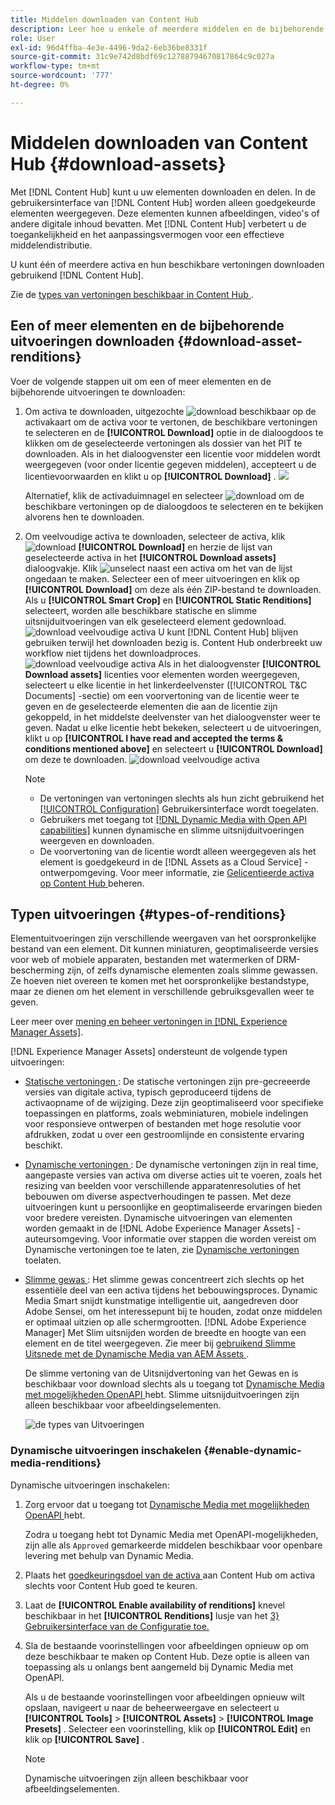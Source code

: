 ```yaml
---
title: Middelen downloaden van Content Hub
description: Leer hoe u enkele of meerdere middelen en de bijbehorende uitvoeringen downloadt van de Content Hub-portal.
role: User
exl-id: 96d4ffba-4e3e-4496-9da2-6eb36be8331f
source-git-commit: 31c9e742d8bdf69c12788794670817864c9c027a
workflow-type: tm+mt
source-wordcount: '777'
ht-degree: 0%

---
```


# Middelen downloaden van Content Hub {#download-assets}

Met [!DNL Content Hub] kunt u uw elementen downloaden en delen. In de gebruikersinterface van [!DNL Content Hub] worden alleen goedgekeurde elementen weergegeven. Deze elementen kunnen afbeeldingen, video&#39;s of andere digitale inhoud bevatten. Met [!DNL Content Hub] verbetert u de toegankelijkheid en het aanpassingsvermogen voor een effectieve middelendistributie.

U kunt één of meerdere activa en hun beschikbare vertoningen downloaden gebruikend [!DNL Content Hub].

Zie de [ types van vertoningen beschikbaar in Content Hub ](#types-of-renditions).

## Een of meer elementen en de bijbehorende uitvoeringen downloaden {#download-asset-renditions}

Voer de volgende stappen uit om een of meer elementen en de bijbehorende uitvoeringen te downloaden:

1. Om activa te downloaden, uitgezochte ![ download ](/help/assets/assets/download-icon.svg) beschikbaar op de activakaart om de activa voor te vertonen, de beschikbare vertoningen te selecteren en de **[!UICONTROL Download]** optie in de dialoogdoos te klikken om de geselecteerde vertoningen als dossier van het PIT te downloaden. Als in het dialoogvenster een licentie voor middelen wordt weergegeven (voor onder licentie gegeven middelen), accepteert u de licentievoorwaarden en klikt u op **[!UICONTROL Download]** .
   ![](/help/assets/assets/download-an-asset-CH-from-asset-card.png)

   Alternatief, klik de activaduimnagel en selecteer ![ download ](/help/assets/assets/download-icon.svg) om de beschikbare vertoningen op de dialoogdoos te selecteren en te bekijken alvorens hen te downloaden.

1. Om veelvoudige activa te downloaden, selecteer de activa, klik ![ download ](/help/assets/assets/download-icon.svg) **[!UICONTROL Download]** en herzie de lijst van geselecteerde activa in het **[!UICONTROL Download assets]** dialoogvakje. Klik ![ unselect ](/help/assets/assets/Close.svg) naast een activa om het van de lijst ongedaan te maken. Selecteer een of meer uitvoeringen en klik op **[!UICONTROL Download]** om deze als één ZIP-bestand te downloaden. Als u **[!UICONTROL Smart Crop]** en **[!UICONTROL Static Renditions]** selecteert, worden alle beschikbare statische en slimme uitsnijduitvoeringen van elk geselecteerd element gedownload.
   ![ download veelvoudige activa ](/help/assets/assets/download-multiple-assets-CH.png)
U kunt [!DNL Content Hub] blijven gebruiken terwijl het downloaden bezig is. Content Hub onderbreekt uw workflow niet tijdens het downloadproces.
   ![ download veelvoudige activa ](/help/assets/assets/download-assets-notification-ch.png)
Als in het dialoogvenster **[!UICONTROL Download assets]** licenties voor elementen worden weergegeven, selecteert u elke licentie in het linkerdeelvenster ([!UICONTROL T&C Documents] -sectie) om een voorvertoning van de licentie weer te geven en de geselecteerde elementen die aan de licentie zijn gekoppeld, in het middelste deelvenster van het dialoogvenster weer te geven. Nadat u elke licentie hebt bekeken, selecteert u de uitvoeringen, klikt u op **[!UICONTROL I have read and accepted the terms & conditions mentioned above]** en selecteert u **[!UICONTROL Download]** om deze te downloaden.
   ![ download veelvoudige activa ](/help/assets/assets/download-multiple-licensed-assets-CH.png)

   >[!NOTE]
   >
   >* De vertoningen van vertoningen slechts als hun zicht gebruikend het [[!UICONTROL Configuration]](/help/assets/configure-content-hub-ui-options.md#renditions-content-hub) Gebruikersinterface wordt toegelaten.
   >* Gebruikers met toegang tot [[!DNL Dynamic Media with Open API capabilities]](/help/assets/dynamic-media-open-apis-overview.md) kunnen dynamische en slimme uitsnijduitvoeringen weergeven en downloaden.
   >* De voorvertoning van de licentie wordt alleen weergegeven als het element is goedgekeurd in de [!DNL Assets as a Cloud Service] -ontwerpomgeving. Voor meer informatie, zie [ Gelicentieerde activa op Content Hub ](/help/assets/manage-licensed-assets-on-content-hub.md) beheren.

<!--

## Download an asset and its renditions {#download-asset-renditions} 

To download an asset and its renditions, execute the following steps: 

1. Click the asset to view its properties.

1. Click ![download](/help/assets/assets/download-icon.svg) to see the list of available asset renditions in the **[!UICONTROL Download]** panel.

   >[!NOTE]
   >
   >* The renditions display only if their visibility is enabled using the [Configuration](/help/assets/configure-content-hub-ui-options.md#renditions-content-hub) User Interface.
   >* You can download all [static, dynamic, and smart crop renditions](#types-of-renditions) while downloading an asset.

1. Select one or more renditions and click **[!UICONTROL Download]** to download the selected renditions as a zip file. 
While downloading a licensed asset, select **[!UICONTROL I have read and accepted the terms & conditions mentioned above]** before clicking **[!UICONTROL Download]**. You can also click **[!UICONTROL terms & conditions]** to view the asset license. The preview of the license displays only if the asset is approved using Assets as a Cloud Service authoring environment. For more information, see [Manage licensed assets on Content Hub](/help/assets/manage-licensed-assets-on-content-hub.md).

   ![Download single asset renditions](/help/assets/assets/download-single-asset-renditions.png)


If you are downloading a licensed asset, select **[!UICONTROL I have read and accepted the terms & conditions mentioned above]** and then click **[!UICONTROL Download]**. You can also click **[!UICONTROL terms & conditions]** to view the asset license. The preview of the license displays only if the asset is approved using Assets as a Cloud Service authoring environment. For more information, see [Manage licensed assets on Content Hub](/help/assets/manage-licensed-assets-on-content-hub.md).

>[!NOTE]
>
> The users with access to [Dynamic Media with Open API capabilities](/help/assets/dynamic-media-open-apis-overview.md) can view and download dynamic and smart crop renditions.

## Download multiple assets and their renditions {#download-multiple-assets-renditions} 

To download multiple assets and their renditions, execute the following steps: 

1. Select the assets and click ![download](/help/assets/assets/download-icon.svg) **[!UICONTROL Download]**. The [!UICONTROL Download assets] screen displays listing all the selected assets. 
1. Click **[!UICONTROL Download]** to select from the various download options to begin download:

    * **Download [!UICONTROL Originals]**: Select this option to download the selected assets in the original form.
    * **Download [!UICONTROL Static Renditions only]**: Select this option to download all available static renditions of assets except the original assets.
    * **Download [!UICONTROL Originals & Static Renditions]**: Select this option to download both original and static renditions of the selected assets. 

      ![Download multiple renditions](/help/assets/assets/download-multiple-renditions.png)

      >[!NOTE]
      >
      >* The renditions display only if their visibility is enabled using the [Configuration](/help/assets/configure-content-hub-ui-options.md#renditions-content-hub) User Interface.
      >* You can only download [static renditions](#types-of-renditions) while downloading multiple assets.

    If any of the selected asset is a licensed asset, click the license of the asset in left pane to see its preview, which enables you to select **[!UICONTROL I have read and accepted the terms & conditions mentioned above]** and then click **[!UICONTROL Download]**. The preview of the license displays only if the asset is approved using Assets as a Cloud Service authoring environment. For more information, see [Manage licensed assets on Content Hub](/help/assets/manage-licensed-assets-on-content-hub.md).

    <!--![download-multiple-license](/help/assets/assets/download-multiple-license.png)-->

<!--1. On the Content Hub homepage, select the asset and click **Download**. The **Download assets** dialog box displays a license or list of licenses associated with the selected assets in the left pane. 
1. Click a license in the left pane to see its PDF in the middle pane and the associated assets with it in the right pane. The license PDF preview is displayed only if the license is approved in your Assets as a Cloud Service environment. [Approve the license PDFs](/help/assets/approve-assets-content-hub.md) of the selected assets to see their previews.
1. Optional: Click ![remove-icon](/help/assets/assets/remove-icon.svg) to remove a license from the dialog box.
1. Select **I have read and accept all the terms and conditions mentioned above.** 
1. Click **Download** to download the selected assets.-->

<!---This dialog box displays the list of licenses associated with the selected assets in the left pane. Select a license to preview its terms and conditions (in pdf format) in the middle pane and the preview of the associated assets to the license in the right. Reviewed licenses are highlighted in light blue.


The dialog box that displays depends on whether the download list includes expired assets or only non-expired assets. <br/>
**Download expired assets dialog box:** This dialog box displays the expired assets' preview along with their expiry date in the left pane. The expired assets' count out of total selected displays in the right pane. Click **Proceed with all assets** to download expired assets with other assets (if present). The Download assets dialog box displays. See the [Download assets dialog box](#Download-asset-dialog-box) to proceed further.
    
    >[!NOTE]
    >
    >[Enable the download option for expired assets](/help/assets/configure-content-hub-ui-options.md#expired-assets-content-hub) to download them. Only expired assets that have enabled downloading are available for download.

   <a id="Download-asset-dialog-box"></a> **Download assets dialog box:** This dialog box displays the list of licenses associated with the selected assets in the left pane. Select a license to preview its terms and conditions (in pdf format) in the middle pane and the associated assets' preview and their count in the right pane. Reviewed licenses are highlighted in light blue.

    >[!NOTE]
    >
    > The **Download Asset dialog box** previews licensing terms and conditions only for approved licenses. [Approve the assets' licenses](/help/assets/approve-assets-content-hub.md) before downloading them to preview their licensing terms in the **Download Asset dialog box**.

1. Click  ![remove-icon](/help/assets/assets/remove-icon.svg) to remove a license from the download dialog box. 

1. Accept the terms and conditions and then click **Download** to download assets associated with the available licenses in the left pane.-->
<!--![download-multiple-license](/help/assets/assets/download-multiple-license.png)-->

<!---
### Download non-licensed Assets {#download-non-licensed-assets}

 To download non-licensed assets, select the assets and click ![download](/help/assets/assets/download-icon.svg) from the top rail.-->

## Typen uitvoeringen {#types-of-renditions}

Elementuitvoeringen zijn verschillende weergaven van het oorspronkelijke bestand van een element. Dit kunnen miniaturen, geoptimaliseerde versies voor web of mobiele apparaten, bestanden met watermerken of DRM-bescherming zijn, of zelfs dynamische elementen zoals slimme gewassen. Ze hoeven niet overeen te komen met het oorspronkelijke bestandstype, maar ze dienen om het element in verschillende gebruiksgevallen weer te geven.

Leer meer over [ mening en beheer vertoningen in  [!DNL Experience Manager Assets]](/help/assets/renditions.md).

[!DNL Experience Manager Assets] ondersteunt de volgende typen uitvoeringen:

* [ Statische vertoningen ](/help/assets/renditions.md#static-renditions): De statische vertoningen zijn pre-gecreeerde versies van digitale activa, typisch geproduceerd tijdens de activaopname of de wijziging. Deze zijn geoptimaliseerd voor specifieke toepassingen en platforms, zoals webminiaturen, mobiele indelingen voor responsieve ontwerpen of bestanden met hoge resolutie voor afdrukken, zodat u over een gestroomlijnde en consistente ervaring beschikt.

* [ Dynamische vertoningen ](/help/assets/renditions.md#dynamic-renditions): De dynamische vertoningen zijn in real time, aangepaste versies van activa om diverse acties uit te voeren, zoals het resizing van beelden voor verschillende apparatenresoluties of het bebouwen om diverse aspectverhoudingen te passen. Met deze uitvoeringen kunt u persoonlijke en geoptimaliseerde ervaringen bieden voor bredere vereisten. Dynamische uitvoeringen van elementen worden gemaakt in de [!DNL Adobe Experience Manager Assets] -auteursomgeving. Voor informatie over stappen die worden vereist om Dynamische vertoningen toe te laten, zie [ Dynamische vertoningen ](#enable-dynamic-media-renditions) toelaten.

* [ Slimme gewas ](/help/assets/dynamic-media/image-profiles.md#creating-image-profiles): Het slimme gewas concentreert zich slechts op het essentiële deel van een activa tijdens het bebouwingsproces. Dynamic Media Smart snijdt kunstmatige intelligentie uit, aangedreven door Adobe Sensei, om het interessepunt bij te houden, zodat onze middelen er optimaal uitzien op alle schermgrootten. [!DNL Adobe Experience Manager] Met Slim uitsnijden worden de breedte en hoogte van een element en de titel weergegeven. Zie meer bij [ gebruikend Slimme Uitsnede met de Dynamische Media van AEM Assets ](https://experienceleague.adobe.com/en/docs/experience-manager-learn/assets/dynamic-media/images/smart-crop-feature-video-use).

  De slimme vertoning van de Uitsnijdvertoning van het Gewas en is beschikbaar voor download slechts als u toegang tot [ Dynamische Media met mogelijkheden OpenAPI ](/help/assets/dynamic-media-open-apis-overview.md) hebt. Slimme uitsnijduitvoeringen zijn alleen beschikbaar voor afbeeldingselementen.

  ![ de types van Uitvoeringen ](/help/assets/assets/renditions-types.png)

### Dynamische uitvoeringen inschakelen {#enable-dynamic-media-renditions}

Dynamische uitvoeringen inschakelen:

1. Zorg ervoor dat u toegang tot [ Dynamische Media met mogelijkheden OpenAPI ](/help/assets/dynamic-media-open-apis-overview.md) hebt.

   Zodra u toegang hebt tot Dynamic Media met OpenAPI-mogelijkheden, zijn alle als `Approved` gemarkeerde middelen beschikbaar voor openbare levering met behulp van Dynamic Media.

1. Plaats het [ goedkeuringsdoel van de activa ](/help/assets/approve-assets-content-hub.md#set-approval-target) aan Content Hub om activa slechts voor Content Hub goed te keuren.

1. Laat de **[!UICONTROL Enable availability of renditions]** knevel beschikbaar in het **[!UICONTROL Renditions]** lusje van het [ 3&rbrace; Gebruikersinterface van de Configuratie toe.](/help/assets/configure-content-hub-ui-options.md#access-configuration-options-content-hub)

1. Sla de bestaande voorinstellingen voor afbeeldingen opnieuw op om deze beschikbaar te maken op Content Hub. Deze optie is alleen van toepassing als u onlangs bent aangemeld bij Dynamic Media met OpenAPI.

   Als u de bestaande voorinstellingen voor afbeeldingen opnieuw wilt opslaan, navigeert u naar de beheerweergave en selecteert u **[!UICONTROL Tools]** > **[!UICONTROL Assets]** > **[!UICONTROL Image Presets]** . Selecteer een voorinstelling, klik op **[!UICONTROL Edit]** en klik op **[!UICONTROL Save]** .



   >[!NOTE]
   > 
   > Dynamische uitvoeringen zijn alleen beschikbaar voor afbeeldingselementen.



